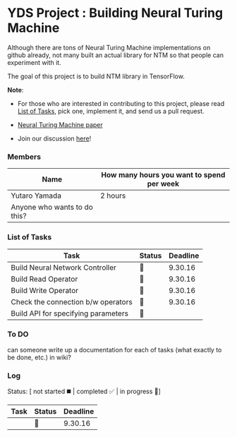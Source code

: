 # YDS Project : Building Neural Turing Machine 

Although there are tons of Neural Turing Machine implementations on github already, 
not many built an actual library for NTM so that people can experiment with it.

The goal of this project is to build NTM library in TensorFlow. 

**Note**: 
- For those who are interested in contributing to this project, please read [List of Tasks](), pick one, implement it, and send us a pull request. 

- [Neural Turing Machine paper](https://arxiv.org/abs/1410.5401)

- Join our discussion [here]()!

### Members
| Name | How many hours you want to spend per week|
|------|--------|
|Yutaro Yamada | 2 hours |
|Anyone who wants to do this?| |

### List of Tasks
| Task | Status | Deadline |
|------|--------|----------|
|Build Neural Network Controller |:speech_balloon:|9.30.16|
|Build Read Operator |:speech_balloon:|9.30.16|
|Build Write Operator |:speech_balloon:|9.30.16|
|Check the connection b/w operators |:speech_balloon:|9.30.16|
|Build API for specifying parameters |:speech_balloon:| |

### To DO 
can someone write up a documentation for each of tasks (what exactly to be done, etc.) in wiki?

### Log 
Status: [ not started :black_medium_square: | completed :white_check_mark: | in progress :speech_balloon:]

| Task | Status | Deadline |
|------|--------|----------|
| |:speech_balloon:|9.30.16|





